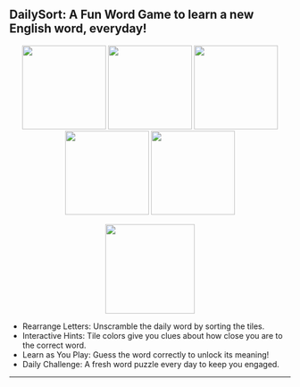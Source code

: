 ## DailySort: A Fun Word Game to learn a new English word, everyday!

<p align="center">
  <img src="https://github.com/user-attachments/assets/12cbcde7-8c90-4220-a996-e5099d634b7a" width=150>
  <img src="https://github.com/user-attachments/assets/46962c85-71e7-402a-b2e3-fe61ffbe328c" width=150>
  <img src="https://github.com/user-attachments/assets/9be1f060-c054-47c2-8ddb-e4d84e4c46d8" width=150>
  <img src="https://github.com/user-attachments/assets/bc05bcd3-d735-4bec-b2cf-6475a00488a3" width=150>
  <img src="https://github.com/user-attachments/assets/4bdfc575-34e9-4a67-82f5-643f8439d10c" width=150>
</p>

<p align="center">
  <a href="https://apps.apple.com/de/app/dailysort/id6739777889?l=en-GB">
    <img src="https://github.com/user-attachments/assets/e4732591-a53e-430d-9355-e75984a85edf" width=160>
  </a>
</p>

- Rearrange Letters: Unscramble the daily word by sorting the tiles.
- Interactive Hints: Tile colors give you clues about how close you are to the correct word.
- Learn as You Play: Guess the word correctly to unlock its meaning!
- Daily Challenge: A fresh word puzzle every day to keep you engaged.
-------
